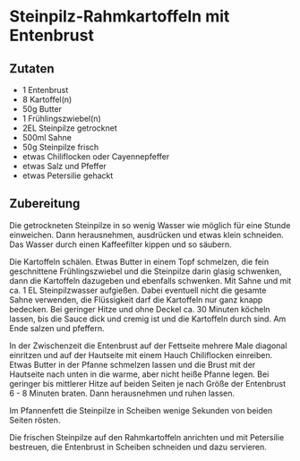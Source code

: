 # Steinpilz-Rahmkartoffeln mit Entenbrust

## Zutaten

- 1 Entenbrust
- 8 Kartoffel(n)
- 50g Butter
- 1 Frühlingszwiebel(n)
- 2EL Steinpilze getrocknet
- 500ml Sahne
- 50g Steinpilze frisch
- etwas Chiliflocken oder Cayennepfeffer
- etwas Salz und Pfeffer
- etwas Petersilie gehackt

## Zubereitung

Die getrockneten Steinpilze in so wenig Wasser wie möglich für eine Stunde einweichen. Dann herausnehmen, ausdrücken und etwas klein schneiden. Das Wasser durch einen Kaffeefilter kippen und so säubern.

Die Kartoffeln schälen. Etwas Butter in einem Topf schmelzen, die fein geschnittene Frühlingszwiebel und die Steinpilze darin glasig schwenken, dann die Kartoffeln dazugeben und ebenfalls schwenken. Mit Sahne und mit ca. 1 EL Steinpilzwasser aufgießen. Dabei eventuell nicht die gesamte Sahne verwenden, die Flüssigkeit darf die Kartoffeln nur ganz knapp bedecken. Bei geringer Hitze und ohne Deckel ca. 30 Minuten köcheln lassen, bis die Sauce dick und cremig ist und die Kartoffeln durch sind. Am Ende salzen und pfeffern.

In der Zwischenzeit die Entenbrust auf der Fettseite mehrere Male diagonal einritzen und auf der Hautseite mit einem Hauch Chiliflocken einreiben.
Etwas Butter in der Pfanne schmelzen lassen und die Brust mit der Hautseite nach unten in die warme, aber nicht heiße Pfanne legen. Bei geringer bis mittlerer Hitze auf beiden Seiten je nach Größe der Entenbrust 6 - 8 Minuten braten. Dann herausnehmen und ruhen lassen.

Im Pfannenfett die Steinpilze in Scheiben wenige Sekunden von beiden Seiten rösten.

Die frischen Steinpilze auf den Rahmkartoffeln anrichten und mit Petersilie bestreuen, die Entenbrust in Scheiben schneiden und dazu servieren.
